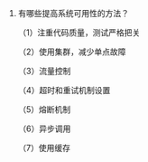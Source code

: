 1. 有哪些提高系统可用性的方法？

   （1）注重代码质量，测试严格把关

   （2）使用集群，减少单点故障

   （3）流量控制

   （4）超时和重试机制设置

   （5）熔断机制

   （6）异步调用

   （7）使用缓存